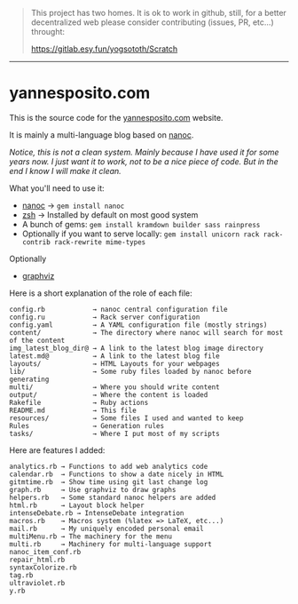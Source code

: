 > This project has two homes.
> It is ok to work in github, still, for a better decentralized web
> please consider contributing (issues, PR, etc...) throught:
>
> https://gitlab.esy.fun/yogsototh/Scratch

---


# yannesposito.com

This is the source code for the [yannesposito.com](yannesposito.com) website.

It is mainly a multi-language blog based on [nanoc](nanoc.stoneship.org).

_Notice, this is not a clean system. 
Mainly because I have used it for some years now.
I just want it to work, not to be a nice piece of code.
But in the end I know I will make it clean._

What you'll need to use it:

- [nanoc](nanoc.stoneship.org) → `gem install nanoc`
- [zsh](zsh.org) → Installed by default on most good system
- A bunch of gems: `gem install kramdown builder sass rainpress`
- Optionally if you want to serve locally: `gem install unicorn rack rack-contrib rack-rewrite mime-types`

Optionally

- [graphviz](graphviz.org)

Here is a short explanation of the role of each file:


    config.rb            → nanoc central configuration file
    config.ru            → Rack server configuration
    config.yaml          → A YAML configuration file (mostly strings)
    content/             → The directory where nanoc will search for most of the content
    img_latest_blog_dir@ → A link to the latest blog image directory
    latest.md@           → A link to the latest blog file
    layouts/             → HTML Layouts for your webpages
    lib/                 → Some ruby files loaded by nanoc before generating
    multi/               → Where you should write content
    output/              → Where the content is loaded
    Rakefile             → Ruby actions
    README.md            → This file
    resources/           → Some files I used and wanted to keep
    Rules                → Generation rules
    tasks/               → Where I put most of my scripts


Here are features I added:

    analytics.rb → Functions to add web analytics code
    calendar.rb  → Functions to show a date nicely in HTML
    gitmtime.rb  → Show time using git last change log
    graph.rb     → Use graphviz to draw graphs
    helpers.rb   → Some standard nanoc helpers are added
    html.rb      → Layout block helper
    intenseDebate.rb → IntenseDebate integration
    macros.rb    → Macros system (%latex => LaTeX, etc...)
    mail.rb      → My uniquely encoded personal email
    multiMenu.rb → The machinery for the menu
    multi.rb     → Machinery for multi-language support
    nanoc_item_conf.rb
    repair_html.rb
    syntaxColorize.rb
    tag.rb
    ultraviolet.rb
    y.rb
